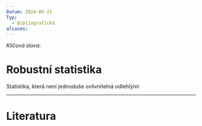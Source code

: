 ```yaml
---
Datum: 2024-09-21
Typ:
  - Bibliografická
aliases:
---
```

*Klíčová slova:* 
# Robustní statistika
Statistika, která není jednoduše ovlivnitelná odlehlými 
- - -
# Literatura

